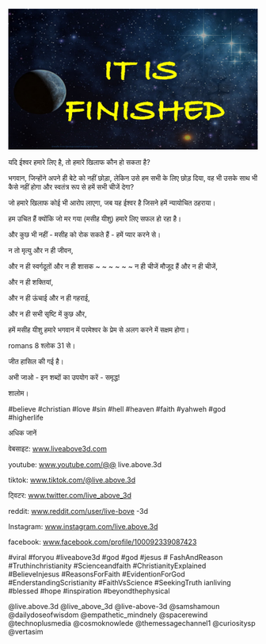 ![Video cover image](../cover2.jpg "cover photo")

यदि ईश्वर हमारे लिए है, तो हमारे खिलाफ कौन हो सकता है?

भगवान, जिन्होंने अपने ही बेटे को नहीं छोड़ा, लेकिन उसे हम सभी के लिए छोड़ दिया, वह भी उसके साथ भी कैसे नहीं होगा और स्वतंत्र रूप से हमें सभी चीजें देगा?

जो हमारे खिलाफ कोई भी आरोप लाएगा, जब यह ईश्वर है जिसने हमें न्यायोचित ठहराया।

हम उचित हैं क्योंकि जो मर गया (मसीह यीशु) हमारे लिए सफल हो रहा है।

और कुछ भी नहीं - मसीह को रोक सकते हैं - हमें प्यार करने से।

न तो मृत्यु और न ही जीवन,

और न ही स्वर्गदूतों और न ही शासक ~ ~ ~ ~ ~ ~ न ही चीजें मौजूद हैं और न ही चीजें,

और न ही शक्तियां,

और न ही ऊंचाई और न ही गहराई,

और न ही सभी सृष्टि में कुछ और,

हमें मसीह यीशु हमारे भगवान में परमेश्वर के प्रेम से अलग करने में सक्षम होगा।

romans 8 श्लोक 31 से।

जीत हासिल की गई है।

अभी जाओ - इन शब्दों का उपयोग करें - समृद्ध!

शालोम।

#believe #christian #love #sin #hell #heaven #faith #yahweh #god #higherlife

अधिक जानें


वेबसाइट: www.liveabove3d.com

youtube: www.youtube.com/@@ live.above.3d

tiktok: www.tiktok.com/@live.above.3d

ट्विटर: www.twitter.com/live_above_3d

reddit: www.reddit.com/user/live-bove -3d

Instagram: www.instagram.com/live.above.3d

facebook: www.facebook.com/profile/100092339087423

#viral #foryou #liveabove3d #god #god #jesus # FashAndReason #Truthinchristianity #Scienceandfaith #ChristianityExplained #BelieveInjesus #ReasonsForFaith #EvidentionForGod #EnderstandingScristianity #FaithVsScience #SeekingTruth ianliving #blessed #hope #inspiration #beyondthephysical

@live.above.3d @live_above_3d @live-above-3d @samshamoun @dailydoseofwisdom @empathetic_mindnely @spacerewind @technoplusmedia @cosmoknowlede @themessagechannel1 @curiositysp @vertasim
